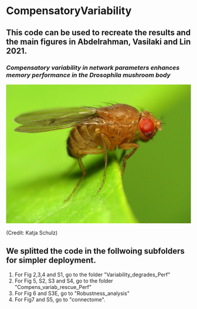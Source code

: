 # CompensatoryVariability
## This code can be used to recreate the results and the main figures in Abdelrahman, Vasilaki and Lin 2021. 
### *Compensatory variability in network parameters enhances memory performance in the Drosophila mushroom body*

![Drosophila](/images/Drosophila.jpg)
 <figcaption> (Credit: Katja Schulz)</figcaption>

## We splitted the code in the follwoing subfolders for simpler deployment. 
  1. For Fig 2,3,4 and S1, go to the folder "Variability_degrades_Perf"
  1. For Fig 5, S2, S3 and S4, go to the folder "Compens_variab_rescue_Perf"
  1. For Fig 6 and S3E, go to "Robustness_analysis"
  1. For Fig7 and S5, go to "connectome".

